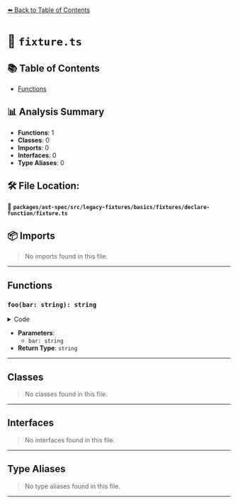 [⬅️ Back to Table of Contents](../../../../../../../index.md)

# 📄 `fixture.ts`

## 📚 Table of Contents

- [Functions](#functions)

## 📊 Analysis Summary

- **Functions**: 1
- **Classes**: 0
- **Imports**: 0
- **Interfaces**: 0
- **Type Aliases**: 0

## 🛠️ File Location:
📂 **`packages/ast-spec/src/legacy-fixtures/basics/fixtures/declare-function/fixture.ts`**

## 📦 Imports

> No imports found in this file.


---

## Functions

### `foo(bar: string): string`

<details><summary>Code</summary>

```ts
declare function foo(bar: string): string;
```
</details>

- **Parameters**:
  - `bar: string`
- **Return Type**: `string`

---

## Classes

> No classes found in this file.


---

## Interfaces

> No interfaces found in this file.


---

## Type Aliases

> No type aliases found in this file.


---